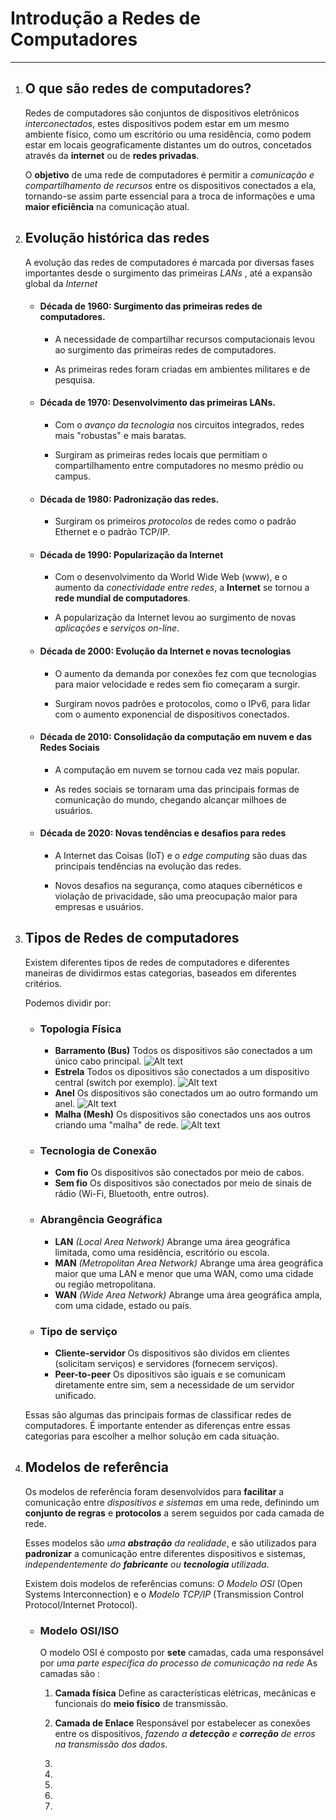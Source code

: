 # Introdução a Redes de Computadores
***

1. ## **O que são redes de computadores?**

    Redes de computadores são conjuntos de dispositivos eletrônicos *interconectados*, estes dispositivos podem estar em um mesmo ambiente físico, como um escritório ou uma residência, como podem estar em locais geograficamente distantes um do outros, concetados através da **internet** ou de **redes privadas**.   

    O **objetivo** de uma rede de computadores é permitir a *comunicação e compartilhamento de recursos* entre os dispositivos conectados a ela, tornando-se assim parte essencial para a troca de informações e uma **maior eficiência** na comunicação atual.

2. ## **Evolução histórica das redes**

    A evolução das redes de computadores é marcada por diversas fases importantes desde o surgimento das primeiras *LANs* , até a expansão global da *Internet*

    - #### Década de 1960: Surgimento das primeiras redes de computadores.

        - A necessidade de compartilhar recursos computacionais levou ao surgimento das primeiras redes de computadores.

        - As primeiras redes foram criadas em ambientes militares e de pesquisa.

    - #### Década de 1970: Desenvolvimento das primeiras LANs.

        - Com o *avanço da tecnologia* nos circuitos integrados, redes mais "robustas" e mais baratas.  

        - Surgiram as primeiras redes locais que permitiam o compartilhamento entre computadores no mesmo prédio ou campus.  


    - #### Década de 1980: Padronização das redes.

        - Surgiram os primeiros *protocolos*  de redes como o padrão Ethernet e o padrão TCP/IP.

    - #### Década de 1990: Popularização da Internet

        - Com o desenvolvimento da World Wide Web (www), e o aumento da *conectividade entre redes*, a **Internet** se tornou a **rede mundial de computadores**.

        - A popularização da Internet levou ao surgimento de novas *aplicações* e *serviços on-line*.


    - #### Década de 2000: Evolução da Internet e novas tecnologias

        - O aumento da demanda por conexões fez com que tecnologias para maior velocidade e redes sem fio começaram a surgir.

        - Surgiram novos padrões e protocolos, como o IPv6, para lidar com o aumento exponencial de dispositivos conectados.

    - #### Década de 2010: Consolidação da computação em nuvem e das Redes Sociais

        - A computação em nuvem se tornou cada vez mais popular.

        - As redes sociais se tornaram uma das principais formas de comunicação do mundo, chegando alcançar milhoes de usuários.

    - #### Década de 2020: Novas tendências e desafios para redes

        - A Internet das Coisas (IoT) e o *edge computing* são duas das principais tendências na evolução das redes.

        - Novos desafios na segurança, como ataques cibernéticos e violação de privacidade, são uma preocupação maior para empresas e usuários.

3. ## **Tipos de Redes de computadores**

    Existem diferentes tipos de redes de computadores e diferentes maneiras de dividirmos estas categorias, baseados em diferentes critérios.

    Podemos dividir por:


    - ### Topologia Física
        - **Barramento (Bus)**
            Todos os dispositivos são conectados a um único cabo principal.
            ![Alt text](http://www.bosontreinamentos.com.br/wp-content/uploads/2016/06/topologia-barramento-bus-768x457.png)
        - **Estrela**
            Todos os dipositivos são conectados a um dispositivo central (switch por exemplo).
            ![Alt text](http://www.bosontreinamentos.com.br/wp-content/uploads/2016/06/topologia-estrela-star-768x570.png)
        - **Anel** 
            Os dispositivos são conectados um ao outro formando um anel.
            ![Alt text](http://www.bosontreinamentos.com.br/wp-content/uploads/2016/06/topologia-anel-token-ring.png)
        - **Malha (Mesh)**
            Os dispositivos são conectados uns aos outros criando uma "malha" de rede.
            ![Alt text](http://www.bosontreinamentos.com.br/wp-content/uploads/2016/06/topologia-malha-mesh.png)
    
    - ### Tecnologia de Conexão
        - **Com fio**
            Os dispositivos são conectados por meio de cabos.
        - **Sem fio**
            Os dispositivos são conectados por meio de sinais de rádio (Wi-Fi, Bluetooth, entre outros).

    - ### Abrangência Geográfica
        - **LAN** *(Local Area Network)*
            Abrange uma área geográfica limitada, como uma residência, escritório ou escola.
        - **MAN** *(Metropolitan Area Network)*
            Abrange uma área geográfica maior que uma LAN e menor que uma WAN, como uma cidade ou região metropolitana.
        - **WAN** *(Wide Area Network)* 
            Abrange uma área geográfica ampla, com uma cidade, estado ou país.
    
    - ### Tipo de serviço
        - **Cliente-servidor**
            Os dispositivos são dividos em clientes (solicitam serviços) e servidores (fornecem serviços).
        - **Peer-to-peer**
            Os dipositivos são iguais e se comunicam diretamente entre sim, sem a necessidade de um servidor unificado.

    Essas são algumas das principais formas de classificar redes de computadores. É importante entender as diferenças entre essas categorias para escolher a melhor solução em cada situação.

4. ## **Modelos de referência**       
    Os modelos de referência foram desenvolvidos para **facilitar** a comunicação entre *dispositivos e sistemas* em uma rede, definindo um **conjunto de regras** e **protocolos** a serem seguidos por cada camada de rede.

    Esses modelos são *uma **abstração** da realidade*, e são utilizados para **padronizar** a comunicação entre diferentes dispositivos e sistemas, *independentemente do **fabricante** ou **tecnologia** utilizada*.

    Existem dois modelos de referências comuns: *O Modelo OSI* (Open Systems Interconnection) e o *Modelo TCP/IP* (Transmission Control Protocol/Internet Protocol).

    - ### Modelo OSI/ISO
        O modelo OSI é composto por **sete** camadas, cada uma responsável por *uma parte específica do processo de comunicação na rede*
        As camadas são :

        1. **Camada física**
        Define as características elétricas, mecânicas e funcionais do **meio físico** de transmissão.

        2. **Camada de Enlace**
        Responsável por estabelecer as conexões entre os dispositivos, *fazendo a **detecção** e **correção** de erros na transmissão dos dados*.

        3.
        4.
        5.
        6.
        7.